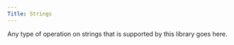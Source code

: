 ```yaml
---
Title: Strings
---
```


Any type of operation on strings that is supported by this library goes here.
